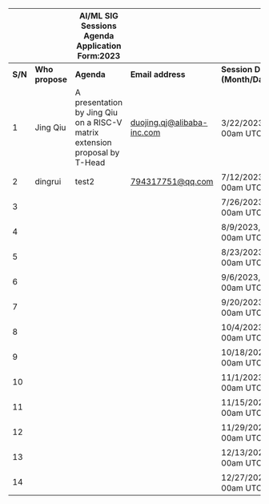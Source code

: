 | | | AI/ML SIG Sessions Agenda Application Form:2023| | |
|-|-|-|-|-|
|**S/N**|**Who propose**|**Agenda**|**Email address**|**Session Date (Month/Day/Year)**|
|1|Jing Qiu|A presentation by Jing Qiu on a RISC-V matrix extension proposal by T-Head|duojing.qj@alibaba-inc.com|3/22/2023, 10：00am UTC|
|2|dingrui|test2| 794317751@qq.com|7/12/2023, 10：00am UTC|
|3| | | |7/26/2023, 10：00am UTC|
|4| | | |8/9/2023, 10：00am UTC|
|5| | | |8/23/2023, 10：00am UTC|
|6| | | |9/6/2023, 10：00am UTC|
|7| | | |9/20/2023, 10：00am UTC|
|8| | | |10/4/2023, 10：00am UTC|
|9| | | |10/18/2023, 10：00am UTC|
|10| | | |11/1/2023, 10：00am UTC|
|11| | | |11/15/2023, 10：00am UTC|
|12| | | |11/29/2023, 10：00am UTC|
|13| | | |12/13/2023, 10：00am UTC|
|14| | | |12/27/2023, 10：00am UTC|


